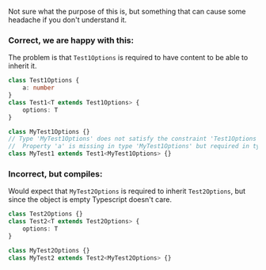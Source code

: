 Not sure what the purpose of this is,
but something that can cause some headache if you don't understand it.

### Correct, we are happy with this:
The problem is that `Test1Options` is required to have content to be able to inherit it.

```ts
class Test1Options {
    a: number
}
class Test1<T extends Test1Options> {
    options: T
}

class MyTest1Options {}
// Type 'MyTest1Options' does not satisfy the constraint 'Test1Options'.
//  Property 'a' is missing in type 'MyTest1Options' but required in type 'Test1Options'.ts(2344)
class MyTest1 extends Test1<MyTest1Options> {}
```

### Incorrect, but compiles:
Would expect that `MyTest2Options` is required to inherit `Test2Options`,
but since the object is empty Typescript doesn't care.

```ts
class Test2Options {}
class Test2<T extends Test2Options> {
    options: T
}

class MyTest2Options {}
class MyTest2 extends Test2<MyTest2Options> {}
```
